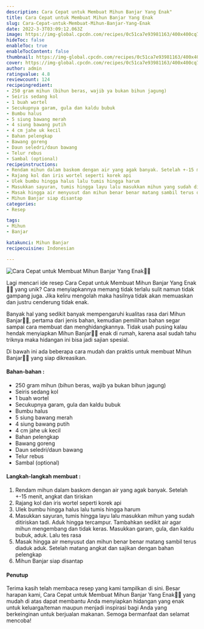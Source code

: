 ```yaml
---
description: Cara Cepat untuk Membuat Mihun Banjar Yang Enak"
title: Cara Cepat untuk Membuat Mihun Banjar Yang Enak
slug: Cara-Cepat-untuk-Membuat-Mihun-Banjar-Yang-Enak
date: 2022-3-3T03:09:12.063Z
image: https://img-global.cpcdn.com/recipes/0c51ca7e93981163/400x400cq70/photo.jpg
hideToc: false
enableToc: true
enableTocContent: false
thumbnail: https://img-global.cpcdn.com/recipes/0c51ca7e93981163/400x400cq70/photo.jpg
cover: https://img-global.cpcdn.com/recipes/0c51ca7e93981163/400x400cq70/photo.jpg
author: admin
ratingvalue: 4.8
reviewcount: 124
recipeingredient:
- 250 gram mihun (bihun beras, wajib ya bukan bihun jagung)
- Seiris sedang kol
- 1 buah wortel
- Secukupnya garam, gula dan kaldu bubuk
- Bumbu halus
- 5 siung bawang merah
- 4 siung bawang putih
- 4 cm jahe uk kecil
- Bahan pelengkap
- Bawang goreng
- Daun seledri/daun bawang
- Telur rebus
- Sambal (optional)
recipeinstructions:
- Rendam mihun dalam baskom dengan air yang agak banyak. Setelah +-15 menit, angkat dan tiriskan
- Rajang kol dan iris wortel seperti korek api
- Ulek bumbu hingga halus lalu tumis hingga harum
- Masukkan sayuran, tumis hingga layu lalu masukkan mihun yang sudah ditiriskan tadi. Aduk hingga tercampur. Tambahkan sedikit air agar mihun mengembang dan tidak keras. Masukkan garam, gula, dan kaldu bubuk, aduk. Lalu tes rasa
- Masak hingga air menyusut dan mihun benar benar matang sambil terus diaduk aduk. Setelah matang angkat dan sajikan dengan bahan pelengkap
- Mihun Banjar siap disantap
categories:
- Resep

tags:
- Mihun
- Banjar

katakunci: Mihun Banjar
recipecuisine: Indonesian

---
```


![Cara Cepat untuk Membuat Mihun Banjar Yang Enak👩‍🍳](https://img-global.cpcdn.com/recipes/0c51ca7e93981163/400x400cq70/photo.jpg)

Lagi mencari ide resep Cara Cepat untuk Membuat Mihun Banjar Yang Enak👩‍🍳 yang unik? Cara menyiapkannya memang tidak terlalu sulit namun tidak gampang juga. Jika keliru mengolah maka hasilnya tidak akan memuaskan dan justru cenderung tidak enak.

Banyak hal yang sedikit banyak mempengaruhi kualitas rasa dari Mihun Banjar👩‍🍳, pertama dari jenis bahan, kemudian pemilihan bahan segar sampai cara membuat dan menghidangkannya. Tidak usah pusing kalau hendak menyiapkan Mihun Banjar👩‍🍳 enak di rumah, karena asal sudah tahu triknya maka hidangan ini bisa jadi sajian spesial.

Di bawah ini ada beberapa cara mudah dan praktis untuk membuat Mihun Banjar👩‍🍳 yang siap dikreasikan.

<!--inarticleads1-->

#### Bahan-bahan :

- 250 gram mihun (bihun beras, wajib ya bukan bihun jagung)
- Seiris sedang kol
- 1 buah wortel
- Secukupnya garam, gula dan kaldu bubuk
- Bumbu halus
- 5 siung bawang merah
- 4 siung bawang putih
- 4 cm jahe uk kecil
- Bahan pelengkap
- Bawang goreng
- Daun seledri/daun bawang
- Telur rebus
- Sambal (optional)

<!--inarticleads2-->

#### Langkah-langkah membuat :

1. Rendam mihun dalam baskom dengan air yang agak banyak. Setelah +-15 menit, angkat dan tiriskan
1. Rajang kol dan iris wortel seperti korek api
1. Ulek bumbu hingga halus lalu tumis hingga harum
1. Masukkan sayuran, tumis hingga layu lalu masukkan mihun yang sudah ditiriskan tadi. Aduk hingga tercampur. Tambahkan sedikit air agar mihun mengembang dan tidak keras. Masukkan garam, gula, dan kaldu bubuk, aduk. Lalu tes rasa
1. Masak hingga air menyusut dan mihun benar benar matang sambil terus diaduk aduk. Setelah matang angkat dan sajikan dengan bahan pelengkap
1. Mihun Banjar siap disantap

#### Penutup

Terima kasih telah membaca resep yang kami tampilkan di sini. Besar harapan kami, Cara Cepat untuk Membuat Mihun Banjar Yang Enak👩‍🍳 yang mudah di atas dapat membantu Anda menyiapkan hidangan yang enak untuk keluarga/teman maupun menjadi inspirasi bagi Anda yang berkeinginan untuk berjualan makanan. Semoga bermanfaat dan selamat mencoba!